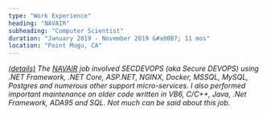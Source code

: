 ```yaml
---
type: "Work Experience"
heading: "NAVAIR"
subheading: "Computer Scientist"
duration: "January 2019 - November 2019 &#x00B7; 11 mos"
location: "Point Mugu, CA"
---
```


<a class="no-tufte-underline" href="/navair/"><i class="fa fa-info-circle" aria-hidden="true"/> (details)</a> The <a href="https://www.navair.navy.mil" target="_blank">NAVAIR</a> job involved SECDEVOPS (aka Secure DEVOPS) using .NET Framework, .NET Core, ASP.NET, NGINX, Docker, MSSQL, MySQL, Postgres and numerous other support micro-services. I also performed important maintenance on older code written in VB6, C/C++, Java, .Net Framework, ADA95 and SQL. Not much can be said about this job.
